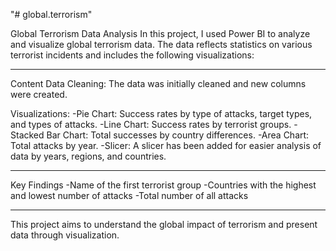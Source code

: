 "# global.terrorism" 

Global Terrorism Data Analysis
In this project, I used Power BI to analyze and visualize global terrorism data. The data reflects statistics on various terrorist incidents and includes the following visualizations:
__________________________________________________________________________________________________________________________________________
Content
Data Cleaning: The data was initially cleaned and new columns were created.

Visualizations:
-Pie Chart: Success rates by type of attacks, target types, and types of attacks.
-Line Chart: Success rates by terrorist groups.
-Stacked Bar Chart: Total successes by country differences.
-Area Chart: Total attacks by year.
-Slicer: A slicer has been added for easier analysis of data by years, regions, and countries.
___________________________________________________________________________________________________________________________________________
 Key Findings
-Name of the first terrorist group
-Countries with the highest and lowest number of attacks
-Total number of all attacks
____________________________________________________________________________________________________________________________________________
This project aims to understand the global impact of terrorism and present data through visualization.
